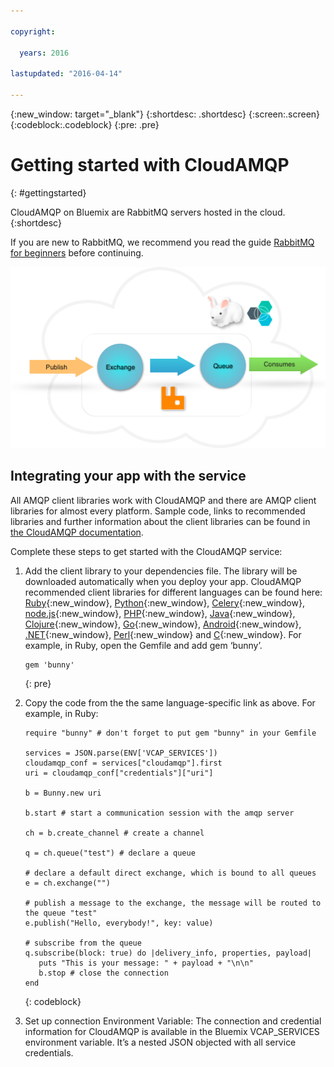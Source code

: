```yaml
---

copyright:

  years: 2016

lastupdated: "2016-04-14"

---
```


{:new_window: target="_blank"}
{:shortdesc: .shortdesc}
{:screen:.screen}
{:codeblock:.codeblock}
{:pre: .pre}

# Getting started with CloudAMQP
{: #gettingstarted}

CloudAMQP on Bluemix are RabbitMQ servers hosted in the cloud. 
{:shortdesc}

If you are new to RabbitMQ, we recommend you read the guide [RabbitMQ for beginners](https://www.cloudamqp.com/blog/2015-05-18-part1-rabbitmq-for-beginners-what-is-rabbitmq.html?cm_mc_uid=22273308531414543392018&cm_mc_sid_50200000=1458671296) before continuing.

![CloudAMQP Bluemix overview](cloudamqp_overview_bluemix.png)


## Integrating your app with the service 

All AMQP client libraries work with CloudAMQP and there are AMQP client libraries for almost every platform. Sample code, links to recommended libraries and further information about the client libraries can be found in [the CloudAMQP documentation](https://www.cloudamqp.com/docs/index.html). 

Complete these steps to get started with the CloudAMQP service:

1.  Add the client library to your dependencies file. The library will be downloaded automatically when you deploy your app. CloudAMQP recommended client libraries for different languages can be found here:  [Ruby](https://www.cloudamqp.com/docs/ruby.html){:new_window}, [Python](https://www.cloudamqp.com/docs/python.html){:new_window}, [Celery](https://www.cloudamqp.com/docs/celery.html){:new_window}, [node.js](https://www.cloudamqp.com/docs/nodejs.html){:new_window}, [PHP](https://www.cloudamqp.com/docs/php.html){:new_window}, [Java](https://www.cloudamqp.com/docs/java.html){:new_window}, [Clojure](https://www.cloudamqp.com/docs/clojure.html){:new_window}, [Go](https://www.cloudamqp.com/docs/go.html){:new_window}, [Android](https://www.cloudamqp.com/docs/android.html){:new_window}, [.NET](https://www.cloudamqp.com/docs/dotnet.html){:new_window}, [Perl](https://www.cloudamqp.com/docs/perl.html){:new_window} and [C](https://www.cloudamqp.com/docs/c.html){:new_window}. For example, in Ruby, open the Gemfile and add gem ‘bunny’. 
    
    ```
    gem 'bunny'
    ```
    {: pre}
    
2.  Copy the code from the the same language-specific link as above. For example, in Ruby: 

    ```
    require "bunny" # don't forget to put gem "bunny" in your Gemfile 

    services = JSON.parse(ENV['VCAP_SERVICES'])
    cloudamqp_conf = services["cloudamqp"].first
    uri = cloudamqp_conf["credentials"]["uri"]

    b = Bunny.new uri
      
    b.start # start a communication session with the amqp server
      
    ch = b.create_channel # create a channel

    q = ch.queue("test") # declare a queue
      
    # declare a default direct exchange, which is bound to all queues
    e = ch.exchange("")

    # publish a message to the exchange, the message will be routed to the queue "test"
    e.publish("Hello, everybody!", key: value)
      
    # subscribe from the queue
    q.subscribe(block: true) do |delivery_info, properties, payload|
       puts "This is your message: " + payload + "\n\n"
       b.stop # close the connection
    end
    ```
    {: codeblock}

3. Set up connection Environment Variable: The connection and credential information for CloudAMQP is available in the Bluemix VCAP_SERVICES environment variable. It’s a nested JSON objected with all service credentials. 


<!-- Related links section: moved to TOC.
# Related Links
{: #rellinks notoc}

## Tutorials and Samples
{: #samples}

* [Ruby](https://www.cloudamqp.com/docs/ruby.html){:new_window}
* [Python](https://www.cloudamqp.com/docs/python.html){:new_window}
* [Celery](https://www.cloudamqp.com/docs/celery.html){:new_window}
* [node.js](https://www.cloudamqp.com/docs/nodejs.html){:new_window}
* [PHP](https://www.cloudamqp.com/docs/php.html){:new_window}
* [Java](https://www.cloudamqp.com/docs/java.html){:new_window}
* [Clojure](https://www.cloudamqp.com/docs/clojure.html){:new_window}
* [Go](https://www.cloudamqp.com/docs/go.html){:new_window}
* [Android](https://www.cloudamqp.com/docs/android.html){:new_window}
* [.NET](https://www.cloudamqp.com/docs/dotnet.html){:new_window}
* [Perl](https://www.cloudamqp.com/docs/perl.html){:new_window}
* [C](https://www.cloudamqp.com/docs/c.html){:new_window}

## Related Links
{: #general}

* [Plans and pricing](https://console.ng.bluemix.net/catalog/services/cloudamqp/){:new_window}
* [FAQ](https://www.cloudamqp.com/docs/faq.html){:new_window}
* [Blog and news](https://www.cloudamqp.com/blog/index.html){:new_window}
 -->
